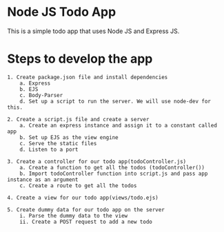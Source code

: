 # Node JS Todo App

This is a simple todo app that uses Node JS and Express JS.

# Steps to develop the app

    1. Create package.json file and install dependencies
        a. Express
        b. EJS
        c. Body-Parser
        d. Set up a script to run the server. We will use node-dev for this.
    
    2. Create a script.js file and create a server
        a. Create an express instance and assign it to a constant called app
        b. Set up EJS as the view engine
        c. Serve the static files
        d. Listen to a port

    3. Create a controller for our todo app(todoController.js)
        a. Create a function to get all the todos (todoController())
        b. Import todoController function into script.js and pass app instance as an argument
        c. Create a route to get all the todos

    4. Create a view for our todo app(views/todo.ejs)
    
    5. Create dummy data for our todo app on the server
        i. Parse the dummy data to the view
        ii. Create a POST request to add a new todo